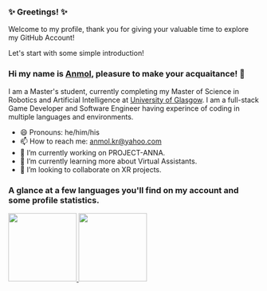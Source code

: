 ### ✨ Greetings! ✨ 

Welcome to my profile, thank you for giving your valuable time to explore my GitHub Account!

Let's start with some simple introduction!

### Hi my name is [Anmol](https://www.anmolkumar.me), pleasure to make your acquaitance! 👋

I am a Master's student, currently completing my Master of Science in Robotics and Artificial Intelligence at [University of Glasgow](https://www.gla.ac.uk). I am a full-stack Game Developer and Software Engineer having experince of coding in multiple languages and environments.

- 😄 Pronouns: he/him/his
- 📫 How to reach me: anmol.kr@yahoo.com
- 🔭 I’m currently working on PROJECT-ANNA.
- 🌱 I’m currently learning more about Virtual Assistants.
- 👯 I’m looking to collaborate on XR projects.

### A glance at a few languages you'll find on my account and some profile statistics.

<a href="https://github.com/AzvenusK"><img height="137px" src="https://github-readme-stats.vercel.app/api?username=AzvenusK&hide_title=true&hide_border=true&show_icons=true&include_all_commits=true&count_private=true&line_height=21&text_color=000&icon_color=000&bg_color=0,ea6161,ffc64d,fffc4d,52fa5a&theme=graywhite" />
  <img height="137px" src="https://github-readme-stats.vercel.app/api/top-langs/?username=AzvenusK&hide=html&hide_title=true&hide_border=true&layout=compact&langs_count=6&exclude_repo=comp426,Redventures-Movie-Quotes&text_color=000&icon_color=fff&bg_color=0,52fa5a,4dfcff,c64dff&theme=graywhite" /></a>

